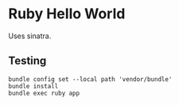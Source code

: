 # Ruby Hello World

Uses sinatra.

## Testing

```
bundle config set --local path 'vendor/bundle'
bundle install
bundle exec ruby app
```

